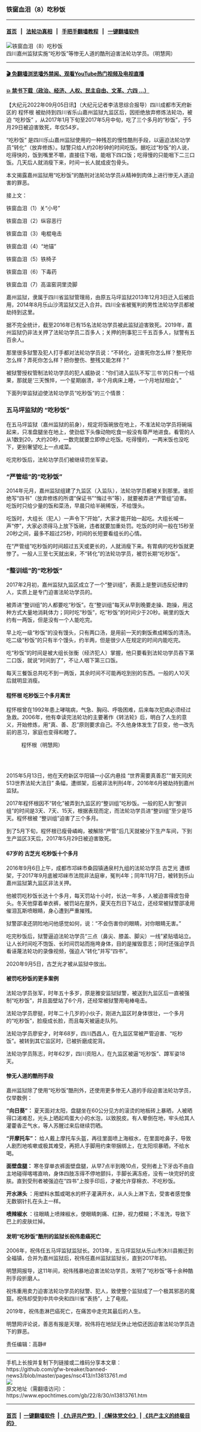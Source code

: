 ### 铁窗血泪（8）吃秒饭
------------------------

#### [首页](https://github.com/gfw-breaker/banned-news3/blob/master/README.md) &nbsp;&nbsp;|&nbsp;&nbsp; [法轮功真相](https://github.com/begood0513/basic/blob/master/README.md)  &nbsp;&nbsp;|&nbsp;&nbsp; [手把手翻墙教程](https://github.com/gfw-breaker/guides/wiki)  &nbsp;&nbsp;|&nbsp;&nbsp; [一键翻墙软件](https://github.com/gfw-breaker/nogfw/blob/master/README.md)  



<div><img alt="铁窗血泪（8）吃秒饭" class="attachment-djy_600_400 size-djy_600_400 wp-post-image" src="https://i.epochtimes.com/assets/uploads/2022/08/id13813970-20190302111910509-600x320-600x320.jpeg"/>
<div class="caption">
 四川嘉州监狱实施“吃秒饭”等惨无人道的酷刑迫害法轮功学员。（明慧网）
</div></div><hr/>

#### [ 🎬  免翻墙浏览墙外禁闻、观看YouTube热门视频及电视直播](https://github.com/gfw-breaker/HelloWorld)

#### [ 💥  禁书下载（政治、经济、人权、民主自由、文革、六四 ...）](https://github.com/gfw-breaker/books/blob/master/README.md)

<div><p>
 【大纪元2022年09月05日讯】（大纪元记者李洁思综合报导）四川成都市天府新区的
 <ok href="https://www.epochtimes.com/gb/tag/%E7%A8%8B%E6%80%80%E6%A0%B9.html">
  程怀根
 </ok>
 被劫持到四川省乐山嘉州监狱九监区后，因拒绝放弃修炼法轮功，被迫
 <ok href="https://www.epochtimes.com/gb/tag/%E2%80%9C%E5%90%83%E7%A7%92%E9%A5%AD%E2%80%9D.html">
  “吃秒饭”
 </ok>
 ，从2017年1月下旬至2017年5月中旬，吃了三个多月的“秒饭”，于5月29日被迫害致死，年仅54岁。
</p>
<p>
 <ok href="https://www.epochtimes.com/gb/tag/%E2%80%9C%E5%90%83%E7%A7%92%E9%A5%AD%E2%80%9D.html">
  “吃秒饭”
 </ok>
 是四川乐山嘉州监狱使用的一种残忍的慢性酷刑手段，以逼迫法轮功学员“转化”（放弃修炼）。狱警只给人约20秒钟的时间吃饭。据吃过“秒饭”的人说，吃得快的，饭到嘴里不嚼，直接往下咽，能咽下四口饭；吃得慢的只能咽下二三口饭。几天后人就消瘦下来，时间一长人就成皮包骨头。
</p>
<p>
 本文揭露嘉州监狱用“吃秒饭”的酷刑对法轮功学员从精神到肉体上进行惨无人道迫害的罪恶。
</p>
<p>
 接上文：
</p>
<p>
 <ok href="https://www.epochtimes.com/gb/22/7/22/n13786967.htm">
  铁窗血泪（1）关“小号”
 </ok>
</p>
<p>
 <ok href="http://www.epochtimes.com/gb/22/7/25/n13788923.htm">
  铁窗血泪（2）纵容恶行
 </ok>
</p>
<p>
 <ok href="http://www.epochtimes.com/gb/22/8/9/n13798789.htm">
  铁窗血泪（3）电棍电击
 </ok>
</p>
<p>
 <ok href="https://www.epochtimes.com/gb/22/8/12/n13801004.htm">
  铁窗血泪（4）“地锚”
 </ok>
</p>
<p>
 <ok href="https://www.epochtimes.com/gb/22/8/19/n13805871.htm">
  铁窗血泪（5）铁椅子
 </ok>
</p>
<p>
 <ok href="https://www.epochtimes.com/gb/22/8/1/n13793192.htm">
  铁窗血泪（6）下毒药
 </ok>
</p>
<p>
 <ok href="http://www.epochtimes.com/gb/22/9/2/n13816073.htm">
  铁窗血泪（7）高温窑洞里烫脚
 </ok>
</p>
<p>
 嘉州监狱，隶属于四川省监狱管理局，由原五马坪监狱2013年12月3日迁入后被启用，2014年8月乐山沙湾监狱又迁入合并。四川全省被冤判的男性法轮功学员都被劫持到这里。
</p>
<p>
 据不完全统计，截至2016年已有15名法轮功学员被此监狱迫害致死。2019年，嘉州监狱仍非法关押了法轮功学员二百多人；关押的刑事犯三千五百多人，狱警有五百余人。
</p>
<p>
 那里很多狱警及犯人打手都对法轮功学员说：“不转化，迫害死你怎么样？整死你怎么样？弄死你怎么样？把你整伤、整残又能怎样？”
</p>
<p>
 被狱警授权管制法轮功学员的犯人威胁说：“你们进入监队不写‘三书’的只有一个结果，那就是‘三天憔悴，一个星期崩溃，半个月病床上睡，一个月地狱相会’。”
</p>
<p>
 下面列举监狱迫使法轮功学员“吃秒饭”的三个情景：
</p>
<h3>
 五马坪监狱的
 <strong>
  “吃秒饭”
 </strong>
</h3>
<p>
 在五马坪监狱（嘉州监狱的前身），规定将饭碗放在地上，不准法轮功学员将碗端起来，只准盘腿坐在地上，使劲低下头像动物吃食一般没有尊严地进食。看管的人从1数到20，大约20秒，一数完就要立即停止吃饭。吃得慢的，一两米饭也没吃下，更别奢望吃上一点咸菜。
</p>
<p>
 吃完秒饭后，法轮功学员们被继续罚坐军姿。
</p>
<h3>
 <strong>
  “严管组”的“吃秒饭”
 </strong>
</h3>
<p>
 2014年元月，嘉州监狱组建了九监区（入监队），法轮功学员都被关到那里。谁拒绝写“四书”（放弃修炼的所谓“保证书”“悔过书”等），就要被弄进“严管组”迫害。吃饭时只给少量的饭和菜汤，早晨只给半碗稀饭，不给馒头。
</p>
<p>
 吃饭时，大组长（犯人）一声令下“开始”，大家才能开始一起吃。大组长喊一声“停”，大家必须得马上放下饭碗，违者就要加重处罚。吃饭的时间一般在15秒至20秒之间，最多不超过25秒，时间的长短要看组长的心情。
</p>
<p>
 在“严管组”吃秒饭的时间超过五天或更长的，人就消瘦下来。有胃病的吃秒饭就更惨了。一般人三至七天就出来，不“转化”的法轮功学员，被罚长期“吃秒饭”。
</p>
<h3>
 <strong>
  “整训组”的“吃秒饭”
 </strong>
</h3>
<p>
 2017年2月初，嘉州监狱九监区成立了一个“整训组”，表面上是整训违反纪律的人，实质上是专门迫害法轮功学员的。
</p>
<p>
 被弄进“整训组”的人都要吃“秒饭”。在“整训组”每天从早到晚要走操、跑操，用这种方式大量地消耗体力；同时吃“秒饭”，吃“秒饭”的时间少于20秒。碗里的饭大约有一两饭，但是没有一个人能吃完。
</p>
<p>
 早上吃一级“秒饭”的没有馒头，只有两口汤，是用前一天的剩饭煮成稀饭的清汤。吃二级“秒饭”的只有半个馒头，约半两，但是很少人在规定的时间内能吃完。
</p>
<p>
 吃“秒饭”的时间是被大组长张衡（经济犯人）掌握，他只要看到法轮功学员吞下第二口饭，就说“时间到了”，不让人咽下第三口饭。
</p>
<p>
 每天三餐饭总共吃不到一两饭，其余时间不可能再吃到别的东西。一般的人10天后就明显消瘦。
</p>
<h4>
 <ok href="https://www.epochtimes.com/gb/tag/%E7%A8%8B%E6%80%80%E6%A0%B9.html">
  程怀根
 </ok>
 吃秒饭三个多月离世
</h4>
<p>
 程怀根曾在1992年患上哮喘病，气急、胸闷、呼吸困难，后来每次犯病必须经过急救。2006年，他有幸读完法轮功的主要著作《转法轮》后，明白了人生的意义，开始修炼，用“真、善、忍”原则要求自己。不久他身体发生了巨变，他一改先前的恶习，家庭也变得和睦了。
</p>
<figure aria-describedby="caption-attachment-13813779" class="wp-caption aligncenter" id="attachment_13813779" style="width: 191px">
 <ok href="https://i.epochtimes.com/assets/uploads/2022/08/id13813779-2017-6-1-cheng-huai-gen_01.jpeg" target="_blank">
  <img alt="" class="wp-image-13813779" src="https://i.epochtimes.com/assets/uploads/2022/08/id13813779-2017-6-1-cheng-huai-gen_01.jpeg"/>
 </ok>
 <br/><figcaption class="wp-caption-text" id="caption-attachment-13813779">
  程怀根（明慧网）
 </figcaption><br/>
</figure><br/>
<p>
 2015年5月13日，他在天府新区华阳镇一小区内悬挂 “世界需要真善忍”“普天同庆513世界法轮大法日” 条幅，遭绑架，后被非法判刑4年，2016年6月被劫持到嘉州监狱。
</p>
<p>
 2017年程怀根因不“转化”被弄到九监区的“整训组”吃秒饭。一般的犯人到“整训组”的时间是3天、7天、15天，根据表现而定，而法轮功学员进“整训组”至少是15天。程怀根被 “整训组”迫害了三个多月。
</p>
<p>
 到了5月下旬，程怀根已瘦骨嶙峋，被解除“严管”后几天就被分下生产车间，下到生产监区3天后，2017年5月29日被迫害致死。
</p>
<h4>
 67岁的
 <ok href="https://www.epochtimes.com/gb/tag/%E5%8F%A4%E8%8A%9D%E5%85%89.html">
  古芝光
 </ok>
 吃秒饭十个多月
</h4>
<p>
 2016年9月6日上午，成都市邛崃市桑园镇通泉村九组的法轮功学员
 <ok href="https://www.epochtimes.com/gb/tag/%E5%8F%A4%E8%8A%9D%E5%85%89.html">
  古芝光
 </ok>
 遭绑架，于2017年9月底被邛崃市法院非法庭审，冤判4年；同年11月7日，被转到乐山嘉州监狱第九监区非法关押。
</p>
<p>
 他被罚吃秒饭长达十个多月，每天罚站十小时，长达一年多，人被迫害得皮包骨头。冬天他穿着单衣裤，被罚站在屋外，夏天在烈日下站立，还经常被狱警邵凌用催泪瓦斯喷眼睛，身心遭到严重摧残。
</p>
<p>
 狱警邵凌还阴险地问他感觉如何，说：“不会伤害你的眼睛，对你眼睛无害。”
</p>
<p>
 吃完秒饭后，狱警逼迫法轮功学员“三点（鼻尖、膝盖、脚尖）一线”紧贴墙站立。让人长时间吃不饱饭、长时间罚站而拖垮身体，目的是摧毁意志；同时还强迫学员看诬蔑法轮功的录像视频，强迫人“转化”并写“四书”。
</p>
<p>
 2020年9月5日，古芝光才被从监狱中放出。
</p>
<h4>
 被罚吃秒饭的更多案例
</h4>
<p>
 法轮功学员张军，时年五十多岁，原是雅安监狱狱警，被送到九监区后一直被强制“吃秒饭”，并且面壁站了6个月，还经常被狱警用电棒电击。
</p>
<p>
 法轮功学员廖挺，时年二十几岁的小伙子，刚进九监区时身体很壮，一个多月的“吃秒饭”，脸瘦成长脸，而且每天被逼走队列。
</p>
<p>
 法轮功学员廖安才，时年68岁，四川西昌人，在九监区常被严管迫害、“吃秒饭”。被转到其它监区时，已被折磨成驼背。
</p>
<p>
 法轮功学员陈志，时年62岁，四川资阳人，在九监区被逼“吃秒饭”、蹲军姿18天。
</p>
<h4>
 惨无人道的酷刑手段
</h4>
<p>
 嘉州监狱除了使用“吃秒饭”酷刑外，还使用更多惨无人道的手段迫害法轮功学员，仅举数例：
</p>
<p>
 <strong>
  “向日葵”：
 </strong>
 夏天面对太阳，盘腿坐在60公分见方的滚烫的地板砖上暴晒，人被晒得口渴难忍，光头上晒起鸡蛋大小的水泡，以致脱皮。有人晕倒在地，牢头给其人灌藿香正气水，等人苏醒过来后继续罚晒。
</p>
<p>
 <strong>
  “开摩托车”：
 </strong>
 给人戴上摩托车头盔，再往里面喷上海椒水，在里面呛鼻子，导致人剧烈地咳嗽或极其难受，再把人手脚用约束带捆绑上，在太阳坝暴晒，不给水喝。
</p>
<p>
 <strong>
  面壁盘腿：
 </strong>
 寒冬穿单衣裤面壁盘腿，从早7点半到晚10点，受刑者上下牙齿不由自主地碰得喀喀直响，身体四肢冻得不停地颤抖，手脚长满冻疮，没有一块完好的皮肤。直到受刑者被强迫在“四书”上按手印后，才被允许穿棉衣、不吃秒饭。
</p>
<p>
 <strong>
  开水淋头
 </strong>
 ：用塑料水瓢或喝水的杯子灌满开水，从人头上淋下去，受害者感觉像无数钢针扎在头上一样。
</p>
<p>
 <strong>
  喷辣椒水
 </strong>
 ：往眼睛上喷辣椒水，使眼睛刺痛、红肿，视力模糊；不准洗，导致下巴上的皮肤烂掉。
</p>
<h4 class="title">
 发明“吃秒饭”酷刑的监狱长祝伟患癌死亡
</h4>
<p class="p4">
 <span class="s1">
  2006年，祝伟任五马坪监狱监狱长。2013年，五马坪监狱从乐山市沐川县搬迁到全福镇，合并为嘉州监狱后，祝伟任嘉州监狱监狱长，直到2017年初。
 </span>
</p>
<p class="p4">
 <span class="s1">
  明慧网报导，这11年间，祝伟残暴地迫害法轮功学员，发明了“吃秒饭”等十余种酷刑手段折磨人。
 </span>
</p>
<p class="p4">
 祝伟重用卖力迫害法轮功学员的狱警、犯人，致使整个监狱成了一个极其邪恶的魔窟。祝伟却受到中共中央和四川省“表扬”，上了电视。
</p>
<p class="p4">
 2019年，祝伟患淋巴癌死亡，在痛苦中走完其最后的人生。
</p>
<p class="p4">
 明慧网评论说，善恶有报是天理，祝伟将在地狱无休止地偿还因迫害法轮功学员造下的罪恶。
</p>
<p>
 责任编辑：高静#
</p>
</div>
<hr/>
手机上长按并复制下列链接或二维码分享本文章：<br/>
https://github.com/gfw-breaker/banned-news3/blob/master/pages/nsc413/n13813761.md <br/>
<a href='https://github.com/gfw-breaker/banned-news3/blob/master/pages/nsc413/n13813761.md'><img src='https://github.com/gfw-breaker/banned-news3/blob/master/pages/nsc413/n13813761.md.png'/></a> <br/>
原文地址（需翻墙访问）：https://www.epochtimes.com/gb/22/8/30/n13813761.htm


------------------------
#### [首页](https://github.com/gfw-breaker/banned-news3/blob/master/README.md) &nbsp;|&nbsp; [一键翻墙软件](https://github.com/gfw-breaker/nogfw/blob/master/README.md) &nbsp;| [《九评共产党》](https://github.com/gfw-breaker/9ping.md/blob/master/README.md#九评之一评共产党是什么) | [《解体党文化》](https://github.com/gfw-breaker/jtdwh.md/blob/master/README.md) | [《共产主义的终极目的》](https://github.com/gfw-breaker/gczydzjmd.md/blob/master/README.md)


<img src='http://gfw-breaker.win/banned-news3/pages/nsc413/n13813761.md' width='0px' height='0px'/>